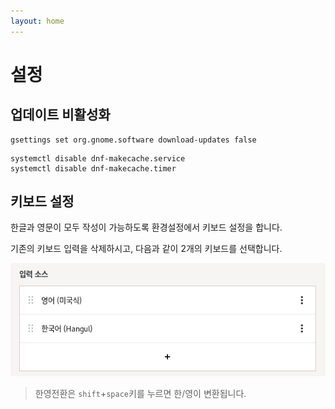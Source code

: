 ```yaml
---
layout: home
---
```


# 설정

## 업데이트 비활성화
```
gsettings set org.gnome.software download-updates false
```

```
systemctl disable dnf-makecache.service
systemctl disable dnf-makecache.timer
```



## 키보드 설정

한글과 영문이 모두 작성이 가능하도록 환경설정에서 키보드 설정을 합니다.

기존의 키보드 입력을 삭제하시고, 다음과 같이 2개의 키보드를 선택합니다.

![image-20230414171918288](./img/image-20230414171918288.png)

> 한영전환은 `shift`+`space`키를 누르면 한/영이 변환됩니다.


